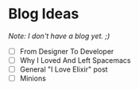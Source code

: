 # Blog Ideas
_Note: I don't have a blog yet. ;)_

- [ ] From Designer To Developer
- [ ] Why I Loved And Left Spacemacs
- [ ] General "I Love Elixir" post
- [ ] Minions
